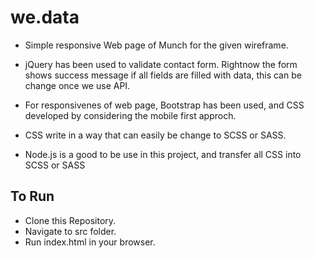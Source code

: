# we.data #

* Simple responsive Web page of Munch for the given wireframe.

* jQuery has been used to validate contact form. Rightnow the form shows success message if all fields are filled with data, this can be change once we use API.

* For responsivenes of web page, Bootstrap has been used, and CSS developed by considering the mobile first approch. 

* CSS write in a way that can easily be change to SCSS or SASS. 

* Node.js is a good to be use in this project, and transfer all CSS into  SCSS or SASS


## To Run ## 

* Clone this Repository.
* Navigate to src folder.
* Run index.html in your browser.

